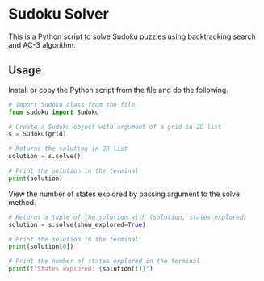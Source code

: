 # Sudoku Solver

This is a Python script to solve Sudoku puzzles using backtracking search and AC-3 algorithm.

## Usage
Install or copy the Python script from the file and do the following.

```python
# Import Sudoku class from the file
from sudoku import Sudoku

# Create a Sudoku object with argument of a grid in 2D list
s = Sudoku(grid)

# Returns the solution in 2D list
solution = s.solve()

# Print the solution in the terminal
print(solution)
```

View the number of states explored by passing argument to the solve method.

```python
# Returns a tuple of the solution with (solution, states_explored)
solution = s.solve(show_explored=True)

# Print the solution in the terminal
print(solution[0])

# Print the number of states explored in the terminal
print(f"States explored: {solution[1]}")
```